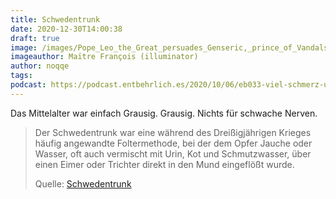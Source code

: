 ```yaml
---
title: Schwedentrunk
date: 2020-12-30T14:00:38
draft: true
image: /images/Pope_Leo_the_Great_persuades_Genseric,_prince_of_Vandals,_to_abstain_from_sacking_Rome_(2nd_of_2).jpg
imageauthor: Maïtre François (illuminator)
author: noqqe
tags:
podcast: https://podcast.entbehrlich.es/2020/10/06/eb033-viel-schmerz-und-leid/
---
```


Das Mittelalter war einfach Grausig. Grausig. Nichts für schwache Nerven.

> Der Schwedentrunk war eine während des Dreißigjährigen Krieges häufig
> angewandte Foltermethode, bei der dem Opfer Jauche oder Wasser, oft auch
> vermischt mit Urin, Kot und Schmutzwasser, über einen Eimer oder Trichter
> direkt in den Mund eingeflößt wurde.
>
> Quelle: [Schwedentrunk](https://de.wikipedia.org/wiki/Schwedentrunk)

